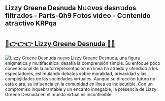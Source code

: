 ## Lizzy Greene Desnuda N𝚞𝚎vos desn𝚞dos filtr𝚊dos - Parts-Qh9 F𝚘tos vid𝚎o - C𝚘ntenido atr𝚊ctivo KRPqa

# <h2><a href="http://mb0xpn5.tromn.icu/?c=Lizzy+Greene+Desnuda">🔗👉👉👉 Lizzy Greene Desnuda 🔗🔗</a></h2>

[![Lizzy Greene Desnuda nuevo](https://i.imgur.com/pEAQMta.gif)](http://mb0xpn5.tromn.icu/?c=Lizzy+Greene+Desnuda)
Lizzy Greene Desnuda, una figura enigmática y multifacética, desafía la comprensión simple. Su enfoque poco convencional de la autorrepresentación en línea ha atraído y ofendido a los espectadores, estimulando debates sobre moralidad, privacidad y las complejidades de las sociedades virtuales. Aunque su dirección futura no está clara, su influencia en la comunidad en línea es indiscutible. Con un compromiso inquebrantable y un encanto innegable, la presencia de Lizzy Greene Desnuda en el mundo virtual es incontenible.
